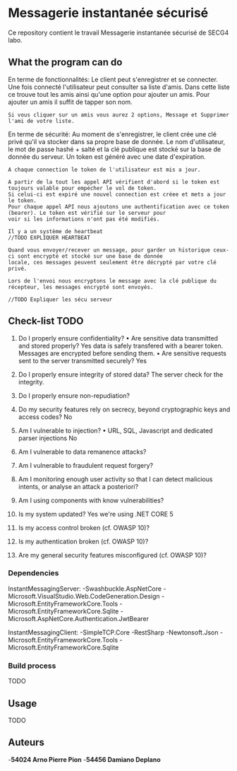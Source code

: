# Messagerie instantanée sécurisé

Ce repository contient le travail Messagerie instantanée sécurisé de SECG4 labo.

## What the program can do
En terme de fonctionnalités:
    Le client peut s'enregistrer et se connecter. 
    Une fois connecté l'utilisateur peut consulter sa liste d'amis.
    Dans cette liste ce trouve tout les amis ainsi qu'une option pour ajouter un amis.
    Pour ajouter un amis il suffit de tapper son nom.

    Si vous cliquer sur un amis vous aurez 2 options, Message et Supprimer l'ami de votre liste.

En terme de sécurité:
    Au moment de s'enregistrer, le client crée une clé privé qu'il va stocker dans sa propre base de donnée.
    Le nom d'utilisateur, le mot de passe hashé + salté et la clé publique est stocké sur la base de donnée du serveur.
    Un token est généré avec une date d'expiration.

    A chaque connection le token de l'utilisateur est mis a jour.

    A partir de la tout les appel API vérifient d'abord si le token est toujours valable pour empécher le vol de token.
    Si celui-ci est expiré une nouvel connection est créee et mets a jour le token.
    Pour chaque appel API nous ajoutons une authentification avec ce token (bearer). Le token est vérifié sur le serveur pour
    voir si les informations n'ont pas été modifiés.

    Il y a un système de heartbeat
    //TODO EXPLIQUER HEARTBEAT

    Quand vous envoyer/recever un message, pour garder un historique ceux-ci sont encrypté et stocké sur une base de donnée
    locale, ces messages peuvent seulement être décrypté par votre clé privé.

    Lors de l'envoi nous encryptons le message avec la clé publique du récepteur, les messages encrypté sont envoyés.

    //TODO Expliquer les sécu serveur


## Check-list TODO
1. Do I properly ensure confidentiality?
    • Are sensitive data transmitted and stored properly?
        Yes data is safely transfered with a bearer token.
        Messages are encrypted before sending them.
    • Are sensitive requests sent to the server transmitted securely?
        Yes
2. Do I properly ensure integrity of stored data?
    The server check for the integrity.
3. Do I properly ensure non-repudiation?

4. Do my security features rely on secrecy, beyond cryptographic keys and access codes?
    No
5. Am I vulnerable to injection?
    • URL, SQL, Javascript and dedicated parser injections
    No
6. Am I vulnerable to data remanence attacks?

7. Am I vulnerable to fraudulent request forgery?

8. Am I monitoring enough user activity so that I can detect malicious intents, or analyse an attack a posteriori?

9. Am I using components with know vulnerabilities?

10. Is my system updated?
    Yes we're using .NET CORE 5
11. Is my access control broken (cf. OWASP 10)?

12. Is my authentication broken (cf. OWASP 10)?

13. Are my general security features misconfigured (cf. OWASP 10)?


### Dependencies
InstantMessagingServer:
    -Swashbuckle.AspNetCore
    -Microsoft.VisualStudio.Web.CodeGeneration.Design
    -Microsoft.EntityFrameworkCore.Tools
    -Microsoft.EntityFrameworkCore.Sqlite
    -Microsoft.AspNetCore.Authentication.JwtBearer

InstantMessagingClient:
    -SimpleTCP.Core
    -RestSharp
    -Newtonsoft.Json
    -Microsoft.EntityFrameworkCore.Tools
    -Microsoft.EntityFrameworkCore.Sqlite

### Build process
TODO

## Usage
TODO

## Auteurs
-**54024 Arno Pierre Pion**
-**54456 Damiano Deplano**

